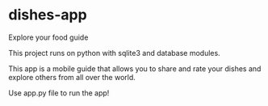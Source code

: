 # dishes-app
Explore your food guide

This project runs on python with sqlite3 and database modules.

This app is a mobile guide that allows you to share and rate your dishes and explore others from all over the world.

Use app.py file to run the app!
